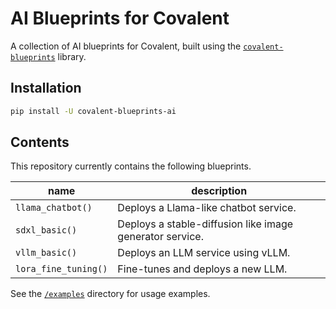 # AI Blueprints for Covalent

A collection of AI blueprints for Covalent, built using the [`covalent-blueprints`](https://github.com/AgnostiqHQ/covalent-blueprints) library.

## Installation

```bash
pip install -U covalent-blueprints-ai
```

## Contents

This repository currently contains the following blueprints.

| name | description |
|----------|----------|
| `llama_chatbot()` | Deploys a Llama-like chatbot service. |
| `sdxl_basic()` | Deploys a stable-diffusion like image generator service. |
| `vllm_basic()` | Deploys an LLM service using vLLM. |
| `lora_fine_tuning()` | Fine-tunes and deploys a new LLM. |

See the [`/examples`](./examples) directory for usage examples.